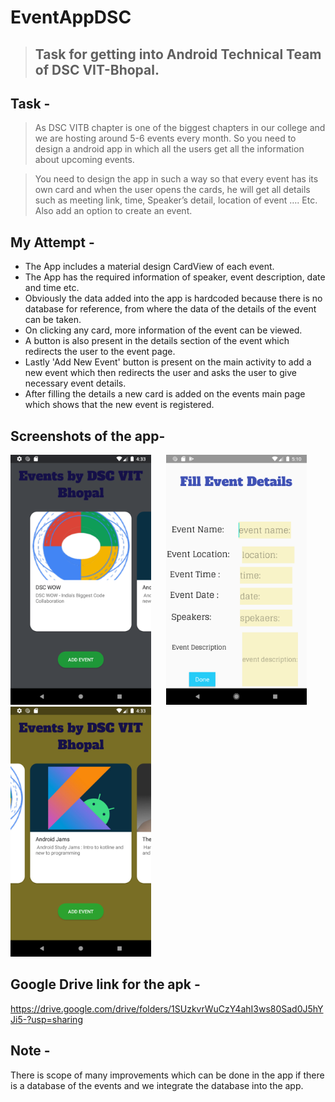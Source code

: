 # EventAppDSC

>## Task for getting into Android Technical Team of DSC VIT-Bhopal. 

## Task - 
> As DSC VITB chapter is one of the biggest chapters in our college and we are hosting around 5-6 events every month. So you need to design a android app in which all the users get all the information about upcoming events. 

> You need to design the app in such a way so that every event has its own card and when the user opens the cards, he will get all details such as meeting link, time, Speaker’s detail, location of event …. Etc. 
Also add an option to create an event. 

## My Attempt - 
 
- The App includes a material design CardView of each event.
- The App has the required information of speaker, event description, date and time etc.
- Obviously the data added into the app is hardcoded because there is no database for reference, from where the data of the details of the event can be taken. 
- On clicking any card, more information of the event can be viewed. 
- A button is also present in the details section of the event which redirects the user to the event page. 
- Lastly 'Add New Event' button is present on the main activity to add a new event which then redirects the user and asks the user to give necessary event details. 
- After filling the details a new card is added on the events main page which shows that the new event is registered. 

## Screenshots of the app- 
<img src = "Screenshots/Screenshot_1608548612.png" width="225" height="400"> <img src = "Screenshots/Screenshot_1608550820.png" width="225" height="400" hspace="20"> <img src = "Screenshots/Screenshot_1608548689.png" width="225" height="400"> 

## Google Drive link for the apk - 
https://drive.google.com/drive/folders/1SUzkvrWuCzY4ahI3ws80Sad0J5hYJi5-?usp=sharing

## Note - 

There is scope of many improvements which can be done in the app if there is a database of the events and we integrate the database into the app. 
